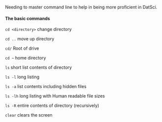 Needing to master command line to help in being more proficient in DatSci.

#### The basic commands

`cd <directory>` change directory

`cd ..` move up directory

`cd/` Root of drive

`cd ~` home directory

`ls`  short list contents of directory

`ls -l` long listing

`ls -a` list contents including hidden files

`ls -lh` long listing with Human readable file sizes

`ls -R` entire contents of directory (recursively)

`clear` clears the screen
